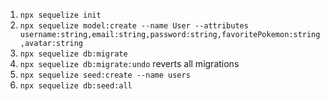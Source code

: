 1. `npx sequelize init`
2. `npx sequelize model:create --name User --attributes username:string,email:string,password:string,favoritePokemon:string,avatar:string`
3. `npx sequelize db:migrate`
4. `npx sequelize db:migrate:undo` reverts all migrations
5. `npx sequelize seed:create --name users`
6. `npx sequelize db:seed:all`
